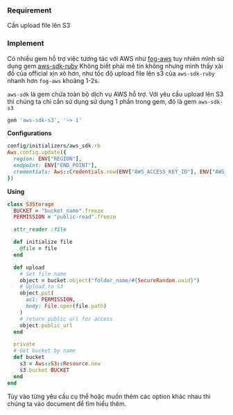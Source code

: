 
### Requirement
Cần upload file lên S3 
### Implement
Có nhiều gem hỗ trợ việc tương tác với AWS như [fog-aws](https://github.com/fog/fog-aws) tuy nhiên mình sử dụng gem [aws-sdk-ruby](https://github.com/aws/aws-sdk-ruby)
Không biết phải mê tín không nhưng mình thấy xài đồ của official xịn xò hơn, như tốc độ upload file lên s3 của `aws-sdk-ruby` nhanh hơn `fog-aws` khoảng 1-2s.

`aws-sdk` là gem chứa toàn bộ dịch vụ AWS  hỗ trợ. Với yêu cầu upload lên S3 thì chúng ta chỉ cần sử dụng sử dụng 1 phần trong gem, đó là gem `aws-sdk-s3`

```ruby
gem 'aws-sdk-s3', '~> 1'
```
**Configurations**
```ruby
config/initializers/aws_sdk.rb
Aws.config.update({
  region: ENV["REGION"],
  endpoint: ENV["END_POINT"],
  credentials: Aws::Credentials.new(ENV["AWS_ACCESS_KEY_ID"], ENV["AWS_SECRET_ACCESS_KEY"])
})
```
**Using**
```ruby
class S3Storage
  BUCKET = "bucket_name".freeze
  PERMISSION = "public-read".freeze

  attr_reader :file

  def initialize file
    @file = file
  end

  def upload
	# Set file name
    object = bucket.object("folder_name/#{SecureRandom.uuid}")
    # Upload to S3
    object.put(
      acl: PERMISSION,
      body: File.open(file.path)
    )
    # return public url for access
    object.public_url
  end

  private
  # Get bucket by name
  def bucket
    s3 = Aws::S3::Resource.new
    s3.bucket BUCKET
  end
end
```

Tùy vào từng yêu cầu cụ thể hoặc muốn thêm các option khác nhau thì chúng ta vào document để tìm hiểu thêm.




